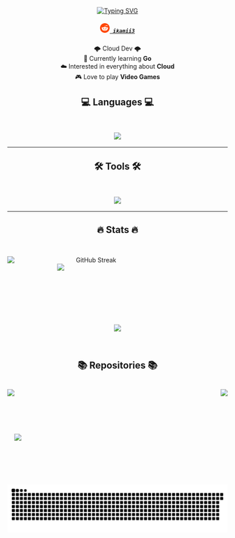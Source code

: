 <p align="center">
  <a href="https://git.io/typing-svg">
    <img src="https://readme-typing-svg.herokuapp.com?font=Pixelify+Sans&size=30&duration=4000&color=7BA4F9&center=true&random=false&width=435&lines=Hi+there!;Welcome+to+my+GitHub!" alt="Typing SVG">
  </a>
</p>
<h5 align="center"> 
  <code><a href="https://www.reddit.com/user/ikamii3" title="Reddit"><img width="22" src="images/reddit.svg"> ikamii3</a></code>
</h5>

<p align="center">
  <!-- 🔭 I’m currently working on  -->
  🌩️ Cloud Dev 🌩️<br>
  🌱 Currently learning <b>Go</b><br>
  ☁️ Interested in everything about <b>Cloud</b><br>
  🎮 Love to play <b>Video Games</b><br>
  <!-- 👯 I’m looking to collaborate on ... <br> -->
  <!-- 🤔 I’m looking for help with ... <br> -->
  <!-- 💬 Ask me about ... <br> -->
  <!-- 📫 How to reach me: ... <br> -->
</p>


<h2 align="center">💻 Languages 💻</h2>
<br>
<!-- <p align="center">
  <code><img title="Python" height="25" src="images/python.svg"></code>
  <code><img title="Bash" height="25" src="images/bash.svg"></code>
  <code><img title="C++" height="25" src="images/cpp3.svg"></code>
  <code><img title="C++" height="25" src="images/c.svg"></code>
</p> -->
<p align="center"> 
  <a href="https://github.com/ikamii">
    <img src="https://skillicons.dev/icons?i=python,bash,html,css,js"> 
  </a> 
</p>
<hr>
<h2 align="center">🛠️ Tools 🛠️</h2>
<br>
<!-- <p align="center">
  <code><img title="Docker" height="25" src="images/docker.svg"></code>
  <code><img title="Kubernetes" height="25" src="images/kubernetes.svg"></code>
  <code><img title="Helm" height="25" src="images/helm.svg"></code>
  <code><img title="Terraform" height="25" src="images/terraform.svg"></code>
  <code><img title="Git" height="25" src="images/git.svg"></code>
</p> -->
<p align="center"> 
  <a href="https://github.com/ikamii">
    <img src="https://skillicons.dev/icons?i=docker,kubernetes,ansible,terraform,git,nodejs,discord,bots,discordjs,githubactions&perline=5"> 
    
  </a> 
</p>
<hr>
<h2 align="center">🔥 Stats 🔥</h2>
<br>
<p align=center>
  <div align=center>
    <!-- <a href="https://github.com/denvercoder1/github-readme-streak-stats" title="Go to Source">
      <img align="left" width=390 src="https://streak-stats.demolab.com/?user=ikamii&theme=react&border=61dafb&hide_border=true" alt="ikamii" />
    </a> -->
    <a href="https://git.io/streak-stats"><img align="left" width=390 src="https://streak-stats.demolab.com?user=ikamii&theme=tokyonight&hide_border=true" alt="GitHub Streak" /></a>
    <a href="https://github.com/anuraghazra/github-readme-stats" title="Go to Source">
      <img align="right" width=390 src="https://github-readme-stats.vercel.app/api?username=ikamii&show_icons=true&theme=tokyonight&border_color=61dafb&hide_border=true" />
    </a>
  </div>
  <br><br><br><br><br><br><br><br><br>
  <div align=center>
    <a href="https://github.com/anuraghazra/github-readme-stats">
      <img height=200 align="center" src="https://github-readme-stats.vercel.app/api/top-langs/?username=ikamii&hide=c%23,powershell,Mathematica,Ruby,Objective-C,Objective-C%2b%2b,Cuda&title_color=7BA4F9&text_color=ffffff&icon_color=61dafb&bg_color=20232a&langs_count=8&layout=compact&border_color=61dafb&hide_border=true&size_weight=0.5&count_weight=0.5" />
    </a>
  </div>
  <br>
  <br>

  <!-- <img src="https://github-readme-activity-graph.vercel.app/graph?username=ikamii&theme=tokyo-night&bg_color=20232a&hide_border=true" width="100%"/> -->
</p> 

<!-- <hr>
<h2 align="center">⚡️ Social ⚡️</h2>  
<h5 align="center"> 
  <code><a href="https://www.reddit.com/user/ikamii3" title="Reddit"><img width="22" src="images/reddit.svg"> Reddit</a></code>
</h5>

<hr> -->

<h2 align="center">📚 Repositories 📚</h2>
<br>
<div width="100%" align="center">
  <a align="left" href="https://github.com/ikamii/udacity-cpp-nd" title="Udacity C++ Nanodegree"><img align="left" height="115" src="https://github-readme-stats.vercel.app/api/pin/?username=ikamii&repo=udacity-cpp-nd&theme=tokyonight&border_color=61dafb&border_radius=10"></a><a align="right" href="https://github.com/ikamii/udacity-self-driving" title="Self Driving"><img align="right" height="115" src="https://github-readme-stats.vercel.app/api/pin/?username=ikamii&repo=udacity-self-driving&theme=tokyonight&border_color=61dafb&border_radius=10"></a>
</div>
<br/><br/><br/><br/><br/><br/>
<a align="left" href="https://github.com/ikamii/kubernetes" title="kubernetes"><img align="left" height="115" src="https://github-readme-stats.vercel.app/api/pin/?username=ikamii&repo=kubernetes&theme=tokyonight&border_color=61dafb&border_radius=10"></a>
<br/><br/><br/><br/><br/><br/>
<!-- <h4 align="center">
  <a href="https://github.com/ikamii?tab=repositories" title="Show Repositories">🔎 Show More 🔍</a>
</h4> -->

![Snake animation](https://github.com/ikamii/ikamii/blob/output/github-contribution-grid-snake-dark.svg)
